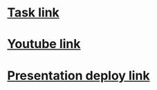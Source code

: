 <h1>
  <a href="https://github.com/rolling-scopes-school/tasks/blob/master/tasks/presentation.md" target="_blank">Task link</a>
</h1>
<h1>
  <a href="https://youtu.be/_o_JWPMpvhI" target="_blank">Youtube link</a>
</h1>
<h1>
  <a href="https://electron-presentation.netlify.app/" target="_blank">Presentation deploy link</a>
</h1>
